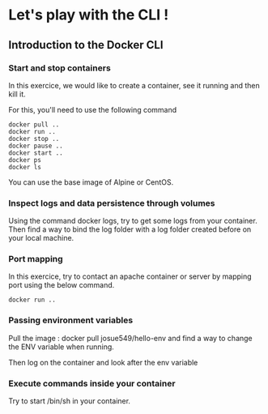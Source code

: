 # Let's play with the CLI !
## Introduction to the Docker CLI

### Start and stop containers

In this exercice, we would like to create a container, see it running and then kill it.

For this, you'll need to use the following command

```
docker pull .. 
docker run ..
docker stop .. 
docker pause ..
docker start ..
docker ps
docker ls
```

You can use the base image of Alpine or CentOS. 

### Inspect logs and data persistence through volumes

Using the command docker logs, try to get some logs from your container. 
Then find a way to bind the log folder with a log folder created before on your local machine. 

### Port mapping 

In this exercice, try to contact an apache container or server by mapping port using the below command. 

``` docker run .. ```

### Passing environment variables

Pull the image : docker pull josue549/hello-env and find a way to change the ENV variable when running. 

Then log on the container and look after the env variable

### Execute commands inside your container

Try to start /bin/sh in your container. 

